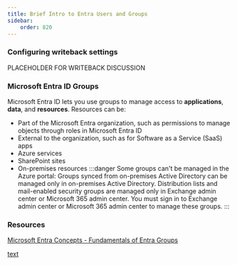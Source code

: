 ```yaml
---
title: Brief Intro to Entra Users and Groups
sidebar:
    order: 820
---
```

<style>aside { inline-size: 95%; }</style>
### Configuring writeback settings
PLACEHOLDER FOR WRITEBACK DISCUSSION

### Microsoft Entra ID Groups
Microsoft Entra ID lets you use groups to manage access to **applications**, **data**, and **resources**. Resources can be:
- Part of the Microsoft Entra organization, such as permissions to manage objects through roles in Microsoft Entra ID
- External to the organization, such as for Software as a Service (SaaS) apps
- Azure services
- SharePoint sites
- On-premises resources
    :::danger
    Some groups can't be managed in the Azure portal:
    Groups synced from on-premises Active Directory can be managed only in on-premises Active Directory.
    Distribution lists and mail-enabled security groups are managed only in Exchange admin center or Microsoft 365 admin center. You must sign in to Exchange admin center or Microsoft 365 admin center to manage these groups.
    :::

### Resources
[Microsoft Entra Concepts - Fundamentals of Entra Groups](https://learn.microsoft.com/en-us/entra/fundamentals/concept-learn-about-groups)

[text](<Users & Groups.md>)
